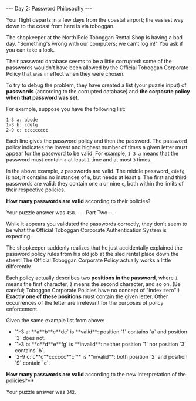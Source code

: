 --- Day 2: Password Philosophy ---

Your flight departs in a few days from the coastal airport; the easiest way down to the coast from here is via toboggan.


The shopkeeper at the North Pole Toboggan Rental Shop is having a bad day. "Something's wrong with our computers; we can't log in!" You ask if you can take a look.


Their password database seems to be a little corrupted: some of the passwords wouldn't have been allowed by the <span title="To ensure your safety, your password must be the following string...">Official Toboggan Corporate Policy</span> that was in effect when they were chosen.


To try to debug the problem, they have created a list (your puzzle input) of **passwords** (according to the corrupted database) and **the corporate policy when that password was set**.


For example, suppose you have the following list:

```
1-3 a: abcde
1-3 b: cdefg
2-9 c: ccccccccc
```

Each line gives the password policy and then the password. The password policy indicates the lowest and highest number of times a given letter must appear for the password to be valid. For example, `1-3 a` means that the password must contain `a` at least `1` time and at most `3` times.


In the above example, **`2`** passwords are valid. The middle password, `cdefg`, is not; it contains no instances of `b`, but needs at least `1`. The first and third passwords are valid: they contain one `a` or nine `c`, both within the limits of their respective policies.


**How many passwords are valid** according to their policies?



Your puzzle answer was `458`.
--- Part Two ---

While it appears you validated the passwords correctly, they don't seem to be what the Official Toboggan Corporate Authentication System is expecting.


The shopkeeper suddenly realizes that he just accidentally explained the password policy rules from his old job at the sled rental place down the street! The Official Toboggan Corporate Policy actually works a little differently.


Each policy actually describes two **positions in the password**, where `1` means the first character, `2` means the second character, and so on. (Be careful; Toboggan Corporate Policies have no concept of "index zero"!) **Exactly one of these positions** must contain the given letter. Other occurrences of the letter are irrelevant for the purposes of policy enforcement.


Given the same example list from above:

<ul>
<li>`1-3 a: **a**b**c**de` is **valid**: position `1` contains `a` and position `3` does not.</li>
<li>`1-3 b: **c**d**e**fg` is **invalid**: neither position `1` nor position `3` contains `b`.</li>
<li>`2-9 c: c**c**cccccc**c`** is **invalid**: both position `2` and position `9` contain `c`.</li>
</ul>

**How many passwords are valid** according to the new interpretation of the policies?**



Your puzzle answer was `342`.